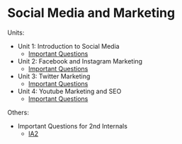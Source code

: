 # Social Media and Marketing

Units:
- Unit 1: Introduction to Social Media
    - [Important Questions](unit1/imp.md)
- Unit 2: Facebook and Instagram Marketing
    - [Important Questions](unit2/imp.md)
- Unit 3: Twitter Marketing
    - [Important Questions](unit3/imp.md)
- Unit 4: Youtube Marketing and SEO
    - [Important Questions](unit4/imp.md)

Others:  
 - Important Questions for 2nd Internals
    - [IA2](impIA2.md)